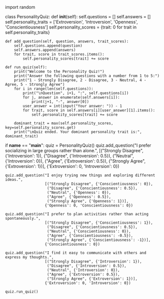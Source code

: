 import random

class PersonalityQuiz:
    def __init__(self):
        self.questions = []
        self.answers = []
        self.personality_traits = ['Extroversion', 'Introversion', 'Openness', 'Conscientiousness']
        self.personality_scores = {trait: 0 for trait in self.personality_traits}

    def add_question(self, question, answers, trait_scores):
        self.questions.append(question)
        self.answers.append(answers)
        for trait, score in trait_scores.items():
            self.personality_scores[trait] += score

    def run_quiz(self):
        print("Welcome to the Personality Quiz!")
        print("Answer the following questions with a number from 1 to 5:")
        print("1 - Strongly Disagree, 2 - Disagree, 3 - Neutral, 4 - Agree, 5 - Strongly Agree")
        for i in range(len(self.questions)):
            print("\nQuestion", i+1, ":", self.questions[i])
            for j, answer in enumerate(self.answers[i]):
                print(j+1, "-", answer[0])
            user_answer = int(input("Your answer: ")) - 1
            for trait, score in self.answers[i][user_answer][1].items():
                self.personality_scores[trait] += score

        dominant_trait = max(self.personality_scores, key=self.personality_scores.get)
        print("\nQuiz ended. Your dominant personality trait is:", dominant_trait)

if __name__ == "__main__":
    quiz = PersonalityQuiz()
    quiz.add_question("I prefer socializing in large groups rather than alone.", 
                      [("Strongly Disagree", {'Introversion': 1}),
                       ("Disagree", {'Introversion': 0.5}),
                       ("Neutral", {'Introversion': 0}),
                       ("Agree", {'Extroversion': 0.5}),
                       ("Strongly Agree", {'Extroversion': 1})],
                      {'Extroversion': 0, 'Introversion': 0})
    
    quiz.add_question("I enjoy trying new things and exploring different ideas.", 
                      [("Strongly Disagree", {'Conscientiousness': 0}),
                       ("Disagree", {'Conscientiousness': 0.5}),
                       ("Neutral", {'Openness': 0}),
                       ("Agree", {'Openness': 0.5}),
                       ("Strongly Agree", {'Openness': 1})],
                      {'Openness': 0, 'Conscientiousness': 0})
    
    quiz.add_question("I prefer to plan activities rather than acting spontaneously.", 
                      [("Strongly Disagree", {'Conscientiousness': 1}),
                       ("Disagree", {'Conscientiousness': 0.5}),
                       ("Neutral", {'Conscientiousness': 0}),
                       ("Agree", {'Conscientiousness': -0.5}),
                       ("Strongly Agree", {'Conscientiousness': -1})],
                      {'Conscientiousness': 0})
    
    quiz.add_question("I find it easy to communicate with others and express my thoughts.", 
                      [("Strongly Disagree", {'Introversion': 1}),
                       ("Disagree", {'Introversion': 0.5}),
                       ("Neutral", {'Introversion': 0}),
                       ("Agree", {'Extroversion': 0.5}),
                       ("Strongly Agree", {'Extroversion': 1})],
                      {'Extroversion': 0, 'Introversion': 0})

    quiz.run_quiz()
